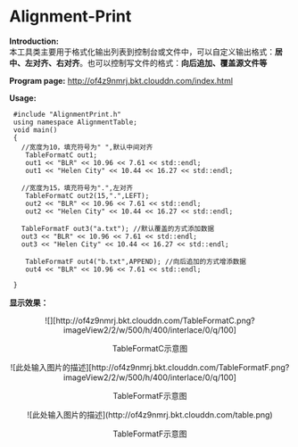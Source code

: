 # Alignment-Print
**Introduction:**  
本工具类主要用于格式化输出列表到控制台或文件中，可以自定义输出格式：**居中、左对齐、右对齐**。也可以控制写文件的格式：**向后追加、覆盖源文件等**

**Program page:** http://of4z9nmrj.bkt.clouddn.com/index.html

**Usage:** 
```
 #include "AlignmentPrint.h"
 using namespace AlignmentTable;
 void main()
 {
   //宽度为10，填充符号为" ",默认中间对齐
    TableFormatC out1;
    out1 << "BLR" << 10.96 << 7.61 << std::endl;
    out1 << "Helen City" << 10.44 << 16.27 << std::endl;

   //宽度为15，填充符号为".",左对齐
    TableFormatC out2(15,".",LEFT);
    out2 << "BLR" << 10.96 << 7.61 << std::endl;
    out2 << "Helen City" << 10.44 << 16.27 << std::endl;
 
   TableFormatF out3("a.txt"); //默认覆盖的方式添加数据
   out3 << "BLR" << 10.96 << 7.61 << std::endl;
   out3 << "Helen City" << 10.44 << 16.27 << std::endl;

    TableFormatF out4("b.txt",APPEND); //向后追加的方式增添数据
    out4 << "BLR" << 10.96 << 7.61 << std::endl;

 }
```
**显示效果：**
<center>
![][http://of4z9nmrj.bkt.clouddn.com/TableFormatC.png?imageView2/2/w/500/h/400/interlace/0/q/100]

TableFormatC示意图
</center>

<center>
 ![此处输入图片的描述][http://of4z9nmrj.bkt.clouddn.com/TableFormatF.png?imageView2/2/w/500/h/400/interlace/0/q/100]

  TableFormatF示意图
</center>

<center>
 ![此处输入图片的描述](http://of4z9nmrj.bkt.clouddn.com/table.png)
 
  TableFormatF示意图
</center>


